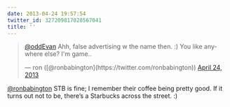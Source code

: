 ```yaml
---
date: 2013-04-24 19:57:54
twitter_id: 327209817028567041
title: ''
---
```


<blockquote class="twitter-tweet"><p lang="en" dir="ltr"><a href="https://twitter.com/oddEvan?ref_src=twsrc%5Etfw">@oddEvan</a> Ahh, false advertising w the name then. :) You like anywhere else? I&#39;m game..</p>&mdash; ron ([@ronbabington](https://twitter.com/ronbabington)) <a href="https://twitter.com/ronbabington/status/327209199840919552?ref_src=twsrc%5Etfw">April 24, 2013</a></blockquote>
<script async src="https://platform.twitter.com/widgets.js" charset="utf-8"></script>

[@ronbabington](https://twitter.com/ronbabington) STB is fine; I remember their coffee being pretty good. If it turns out not to be, there’s a Starbucks across the street. :)
